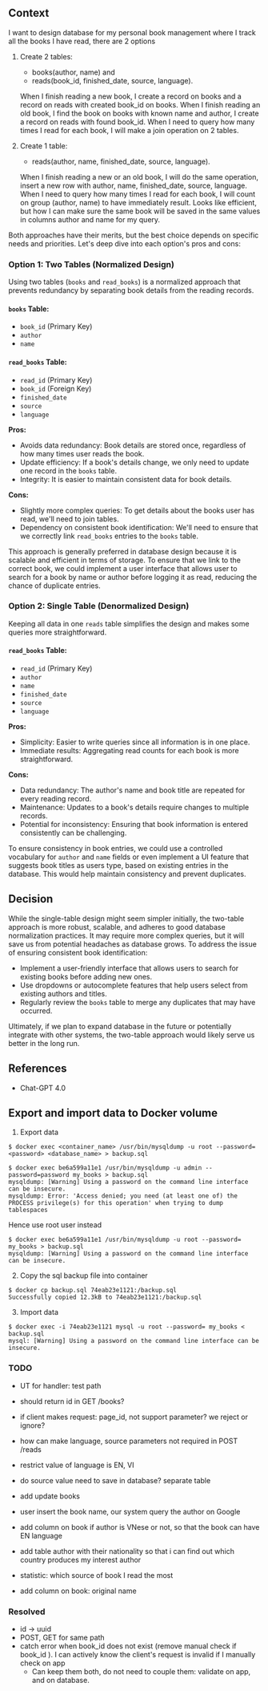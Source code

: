 ## Context 
I want to design database for my personal book management where I track all the books I have read, there are 2 options
1. Create 2 tables: 
   - books(author, name) and 
   - reads(book_id, finished_date, source, language). 
   
   When I finish reading a new book, I create a record on books and a record on reads with created book_id on books. When I finish reading an old book, I find the book on books with known name and author, I create a record on reads with found book_id. When I need to query how many times I read for each book, I will make a join operation on 2 tables.
2. Create 1 table: 
   - reads(author, name, finished_date, source, language). 

   When I finish reading a new or an old book, I will do the same operation, insert a new row with author, name, finished_date, source, language. When I need to query how many times I read for each book, I will count on group (author, name) to have immediately result. Looks like efficient, but how I can make sure the same book will be saved in the same values in columns author and name for my query.



Both approaches have their merits, but the best choice depends on specific needs and priorities. Let's deep dive into each option's pros and cons:

### Option 1: Two Tables (Normalized Design)
Using two tables (`books` and `read_books`) is a normalized approach that prevents redundancy by separating book details from the reading records.

#### `books` Table:
- `book_id` (Primary Key)
- `author`
- `name`

#### `read_books` Table:
- `read_id` (Primary Key)
- `book_id` (Foreign Key)
- `finished_date`
- `source`
- `language`

**Pros:**
- Avoids data redundancy: Book details are stored once, regardless of how many times user reads the book.
- Update efficiency: If a book's details change, we only need to update one record in the `books` table.
- Integrity: It is easier to maintain consistent data for book details.

**Cons:**
- Slightly more complex queries: To get details about the books user has read, we'll need to join tables.
- Dependency on consistent book identification: We'll need to ensure that we correctly link `read_books` entries to the `books` table.

This approach is generally preferred in database design because it is scalable and efficient in terms of storage. To ensure that we link to the correct book, we could implement a user interface that allows user to search for a book by name or author before logging it as read, reducing the chance of duplicate entries.

### Option 2: Single Table (Denormalized Design)
Keeping all data in one `reads` table simplifies the design and makes some queries more straightforward.

#### `read_books` Table:
- `read_id` (Primary Key)
- `author`
- `name`
- `finished_date`
- `source`
- `language`

**Pros:**
- Simplicity: Easier to write queries since all information is in one place.
- Immediate results: Aggregating read counts for each book is more straightforward.

**Cons:**
- Data redundancy: The author's name and book title are repeated for every reading record.
- Maintenance: Updates to a book's details require changes to multiple records.
- Potential for inconsistency: Ensuring that book information is entered consistently can be challenging.

To ensure consistency in book entries, we could use a controlled vocabulary for `author` and `name` fields or even implement a UI feature that suggests book titles as users type, based on existing entries in the database. This would help maintain consistency and prevent duplicates.

## Decision
While the single-table design might seem simpler initially, the two-table approach is more robust, scalable, and adheres to good database normalization practices. It may require more complex queries, but it will save us from potential headaches as database grows. To address the issue of ensuring consistent book identification:

- Implement a user-friendly interface that allows users to search for existing books before adding new ones.
- Use dropdowns or autocomplete features that help users select from existing authors and titles.
- Regularly review the `books` table to merge any duplicates that may have occurred.

Ultimately, if we plan to expand database in the future or potentially integrate with other systems, the two-table approach would likely serve us better in the long run.

## References
- Chat-GPT 4.0

## Export and import data to Docker volume
1. Export data 
```
$ docker exec <container_name> /usr/bin/mysqldump -u root --password=<password> <database_name> > backup.sql
```

```
$ docker exec be6a599a11e1 /usr/bin/mysqldump -u admin --password=password my_books > backup.sql
mysqldump: [Warning] Using a password on the command line interface can be insecure.
mysqldump: Error: 'Access denied; you need (at least one of) the PROCESS privilege(s) for this operation' when trying to dump tablespaces

```
Hence use root user instead
```
$ docker exec be6a599a11e1 /usr/bin/mysqldump -u root --password= my_books > backup.sql
mysqldump: [Warning] Using a password on the command line interface can be insecure.
```

2. Copy the sql backup file into container
``` 
$ docker cp backup.sql 74eab23e1121:/backup.sql
Successfully copied 12.3kB to 74eab23e1121:/backup.sql
```
3. Import data

``` 
$ docker exec -i 74eab23e1121 mysql -u root --password= my_books < backup.sql 
mysql: [Warning] Using a password on the command line interface can be insecure.
```
### TODO
- UT for handler: test path
- should return id in GET /books?
- if client makes request: page_id, not support parameter? we reject or ignore?
- how can make language, source parameters not required in POST /reads
- restrict value of language is EN, VI

- do source value need to save in database? separate table
- add update books
- user insert the book name, our system query the author on Google
- add column on book if author is VNese or not, so that the book can have EN language
- add table author with their nationality so that i can find out which country produces my interest author
- statistic: which source of book I read the most
- add column on book: original name 

### Resolved
- id -> uuid
- POST, GET for same path
- catch error when book_id does not exist (remove manual check if book_id ). I can actively know the client's request is invalid if I manually check on app
  - Can keep them both, do not need to couple them: validate on app, and on database.
